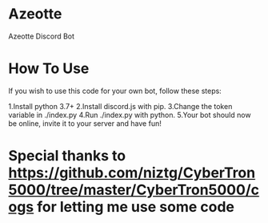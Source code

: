 # Azeotte
Azeotte Discord Bot

# How To Use
If you wish to use this code for your own bot, follow these steps:

1.Install python 3.7+
2.Install discord.js with pip.
3.Change the token variable in ./index.py
4.Run ./index.py with python.
5.Your bot should now be online, invite it to your server and have fun!

# Special thanks to https://github.com/niztg/CyberTron5000/tree/master/CyberTron5000/cogs for letting me use some code
